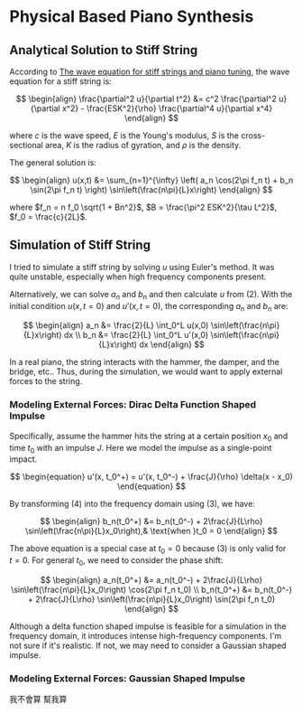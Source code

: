 # Physical Based Piano Synthesis

## Analytical Solution to Stiff String

According to [The wave equation for stiff strings and
piano tuning](https://upcommons.upc.edu/bitstream/handle/2117/101752/GraciaSanz.piano.RSCM.2017.pdf), the wave equation for a stiff string is:

$$
\begin{align}
\frac{\partial^2 u}{\partial t^2} &= c^2 \frac{\partial^2 u}{\partial x^2} - \frac{ESK^2}{\rho} \frac{\partial^4 u}{\partial x^4}
\end{align}
$$

where $c$ is the wave speed, $E$ is the Young's modulus, $S$ is the cross-sectional area, $K$ is the radius of gyration, and $\rho$ is the density.

The general solution is:

$$
\begin{align}
u(x,t) &= \sum_{n=1}^{\infty} \left( a_n \cos(2\pi f_n t) + b_n \sin(2\pi f_n t) \right) \sin\left(\frac{n\pi}{L}x\right)
\end{align}
$$

where $f_n = n f_0 \sqrt{1 + Bn^2}$, $B = \frac{\pi^2 ESK^2}{\tau L^2}$, $f_0 = \frac{c}{2L}$.

## Simulation of Stiff String

I tried to simulate a stiff string by solving $u$ using Euler's method. It was quite unstable, especially when high frequency components present.

Alternatively, we can solve $a_n$ and $b_n$ and then calculate $u$ from (2). With the initial condition $u(x,t=0)$ and $u'(x,t=0)$, the corresponding $a_n$ and $b_n$ are:

$$
\begin{align}
a_n &= \frac{2}{L} \int_0^L u(x,0) \sin\left(\frac{n\pi}{L}x\right) dx \\
b_n &= \frac{2}{L} \int_0^L u'(x,0) \sin\left(\frac{n\pi}{L}x\right) dx
\end{align}
$$

In a real piano, the string interacts with the hammer, the damper, and the bridge, etc.. Thus, during the simulation, we would want to apply external forces to the string.

### Modeling External Forces: Dirac Delta Function Shaped Impulse

Specifically, assume the hammer hits the string at a certain position $x_0$ and time $t_0$ with an impulse $J$. Here we model the impulse as a single-point impact. 

$$
\begin{equation}
u'(x, t_0^+) = u'(x, t_0^-) +
\frac{J}{\rho} \delta(x - x_0)
\end{equation}
$$

By transforming (4) into the frequency domain using (3), we have:

$$
\begin{align}
b_n(t_0^+) &= b_n(t_0^-) + 2\frac{J}{L\rho} \sin\left(\frac{n\pi}{L}x_0\right),& \text{when }t_0 = 0
\end{align}
$$

The above equation is a special case at $t_0 = 0$ because (3) is only valid for $t = 0$. For general $t_0$, we need to consider the phase shift:

$$
\begin{align}
a_n(t_0^+) &= a_n(t_0^-) + 2\frac{J}{L\rho} \sin\left(\frac{n\pi}{L}x_0\right) \cos(2\pi f_n t_0) \\
b_n(t_0^+) &= b_n(t_0^-) + 2\frac{J}{L\rho} \sin\left(\frac{n\pi}{L}x_0\right) \sin(2\pi f_n t_0)
\end{align}
$$

Although a delta function shaped impulse is feasible for a simulation in the frequency domain, it introduces intense high-frequency components. I'm not sure if it's realistic. If not, we may need to consider a Gaussian shaped impulse.

### Modeling External Forces: Gaussian Shaped Impulse

我不會算 幫我算

